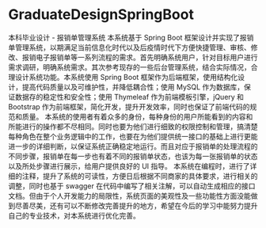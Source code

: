 # GraduateDesignSpringBoot
本科毕业设计 - 报销单管理系统
  本系统基于 Spring Boot 框架设计并实现了报销单管理系统，以期满足当前信息化时代以及后疫情时代下方便快捷管理、审核、修改、报销电子报销单等一系列流程的需求。首先明确系统用户，针对目标用户进行需求调研，明确系统需求。其次参考现存的一些后台管理系统，结合实际情况，合理设计系统功能。本系统使用 Spring Boot 框架作为后端框架，使用结构化设计，提高代码质量以及可维护性，并降低耦合性；使用 MySQL 作为数据库，保证数据存的稳定性和安全性；使用 Thymeleaf 作为前端模板引擎，jQuery 和 Bootstrap 作为前端框架，简化开发，提升开发效率，同时也保证了前端代码的规范和质量。
  本系统的使用者有着众多的身份，每种身份的用户所能看到的内容和所能进行的操作都不尽相同。同时也要为他们进行细致的权限控制和管理，搞清楚每种角色在整个业务逻辑中的工作，也要在为他们提供统一接口的基础上进行更能进一步的详细判断，以保证系统正确稳定地运行。而且对应于报销单的处理流程的不同步骤，报销单在每一步也有着不同的报销单状态，也该为每一张报销单的状态以及所处步骤进行展示，给用户提供良好的 UI 指导。
  本系统在编程时，进行了详细的注释，提升了系统的可读性，方便日后根据不同商家的具体要求，进行相关的调整，同时也基于 swagger 在代码中编写了相关注解，可以自动生成相应的接口文档。但由于个人开发能力的局限性，系统页面的美观性及一些功能性方面没能做到尽善尽美，还有可以不断修改完善提升的地方，希望在今后的学习中能努力提升自己的专业技术，对本系统进行优化完善。
